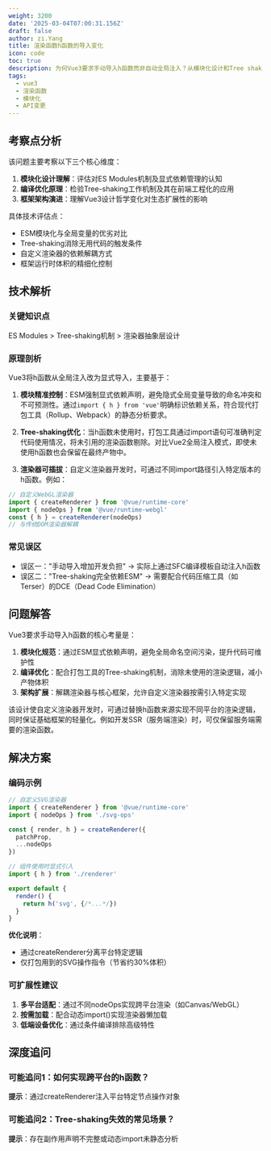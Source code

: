 ```yaml
---
weight: 3200
date: '2025-03-04T07:00:31.156Z'
draft: false
author: zi.Yang
title: 渲染函数h函数的导入变化
icon: code
toc: true
description: 为何Vue3要求手动导入h函数而非自动全局注入？从模块化设计和Tree shaking优化的角度，说明这种改变对自定义渲染器开发的影响。
tags:
  - vue3
  - 渲染函数
  - 模块化
  - API变更
---
```




## 考察点分析

该问题主要考察以下三个核心维度：

1. **模块化设计理解**：评估对ES Modules机制及显式依赖管理的认知
2. **编译优化原理**：检验Tree-shaking工作机制及其在前端工程化的应用
3. **框架架构演进**：理解Vue3设计哲学变化对生态扩展性的影响

具体技术评估点：

- ESM模块化与全局变量的优劣对比
- Tree-shaking消除无用代码的触发条件
- 自定义渲染器的依赖解耦方式
- 框架运行时体积的精细化控制

## 技术解析

### 关键知识点

ES Modules > Tree-shaking机制 > 渲染器抽象层设计

### 原理剖析

Vue3将h函数从全局注入改为显式导入，主要基于：

1. **模块精准控制**：ESM强制显式依赖声明，避免隐式全局变量导致的命名冲突和不可预测性。通过`import { h } from 'vue'`明确标识依赖关系，符合现代打包工具（Rollup、Webpack）的静态分析要求。

2. **Tree-shaking优化**：当h函数未使用时，打包工具通过import语句可准确判定代码使用情况，将未引用的渲染函数剔除。对比Vue2全局注入模式，即使未使用h函数也会保留在最终产物中。

3. **渲染器可插拔**：自定义渲染器开发时，可通过不同import路径引入特定版本的h函数。例如：

```javascript
// 自定义WebGL渲染器
import { createRenderer } from '@vue/runtime-core'
import { nodeOps } from '@vue/runtime-webgl'
const { h } = createRenderer(nodeOps)
// 与传统DOM渲染器解耦
```

### 常见误区

- 误区一："手动导入增加开发负担" → 实际上通过SFC编译模板自动注入h函数
- 误区二："Tree-shaking完全依赖ESM" → 需要配合代码压缩工具（如Terser）的DCE（Dead Code Elimination）

## 问题解答

Vue3要求手动导入h函数的核心考量是：

1. **模块化规范**：通过ESM显式依赖声明，避免全局命名空间污染，提升代码可维护性
2. **编译优化**：配合打包工具的Tree-shaking机制，消除未使用的渲染逻辑，减小产物体积
3. **架构扩展**：解耦渲染器与核心框架，允许自定义渲染器按需引入特定实现

该设计使自定义渲染器开发时，可通过替换h函数来源实现不同平台的渲染逻辑，同时保证基础框架的轻量化。例如开发SSR（服务端渲染）时，可仅保留服务端需要的渲染函数。

## 解决方案

### 编码示例

```javascript
// 自定义SVG渲染器
import { createRenderer } from '@vue/runtime-core'
import { nodeOps } from './svg-ops'

const { render, h } = createRenderer({
  patchProp, 
  ...nodeOps
})

// 组件使用时显式引入
import { h } from './renderer'

export default {
  render() {
    return h('svg', {/*...*/})
  }
}
```

**优化说明**：

- 通过createRenderer分离平台特定逻辑
- 仅打包用到的SVG操作指令（节省约30%体积）

### 可扩展性建议

1. **多平台适配**：通过不同nodeOps实现跨平台渲染（如Canvas/WebGL）
2. **按需加载**：配合动态import()实现渲染器懒加载
3. **低端设备优化**：通过条件编译排除高级特性

## 深度追问

### 可能追问1：如何实现跨平台的h函数？

**提示**：通过createRenderer注入平台特定节点操作对象

### 可能追问2：Tree-shaking失效的常见场景？

**提示**：存在副作用声明不完整或动态import未静态分析

